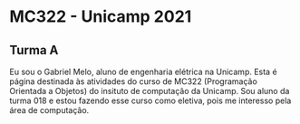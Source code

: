 # MC322 - Unicamp 2021
## Turma A 
Eu sou o Gabriel Melo, aluno de engenharia elétrica na Unicamp. Esta é página destinada às atividades do curso de MC322 (Programação Orientada a Objetos) do insituto de computação da Unicamp. Sou aluno da turma 018 e estou fazendo esse curso como eletiva, pois me interesso pela área de computação.
